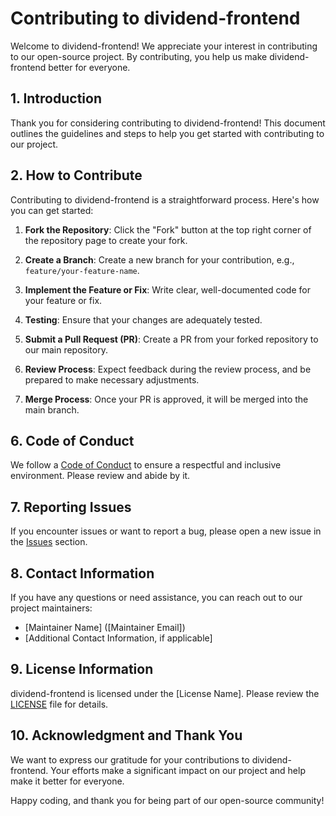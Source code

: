 # Contributing to dividend-frontend

Welcome to dividend-frontend! We appreciate your interest in contributing to our open-source project. By contributing, you help us make dividend-frontend better for everyone.

## 1. Introduction

Thank you for considering contributing to dividend-frontend! This document outlines the guidelines and steps to help you get started with contributing to our project.

## 2. How to Contribute

Contributing to dividend-frontend is a straightforward process. Here's how you can get started:

1. **Fork the Repository**: Click the "Fork" button at the top right corner of the repository page to create your fork.

2. **Create a Branch**: Create a new branch for your contribution, e.g., `feature/your-feature-name`.

3. **Implement the Feature or Fix**: Write clear, well-documented code for your feature or fix.

4. **Testing**: Ensure that your changes are adequately tested.

5. **Submit a Pull Request (PR)**: Create a PR from your forked repository to our main repository.

6. **Review Process**: Expect feedback during the review process, and be prepared to make necessary adjustments.

7. **Merge Process**: Once your PR is approved, it will be merged into the main branch.

## 6. Code of Conduct

We follow a [Code of Conduct](CODE_OF_CONDUCT.md) to ensure a respectful and inclusive environment. Please review and abide by it.

## 7. Reporting Issues

If you encounter issues or want to report a bug, please open a new issue in the [Issues](../../issues) section.

## 8. Contact Information

If you have any questions or need assistance, you can reach out to our project maintainers:

- [Maintainer Name] ([Maintainer Email])
- [Additional Contact Information, if applicable]

## 9. License Information

dividend-frontend is licensed under the [License Name]. Please review the [LICENSE](LICENSE) file for details.

## 10. Acknowledgment and Thank You

We want to express our gratitude for your contributions to dividend-frontend. Your efforts make a significant impact on our project and help make it better for everyone.

Happy coding, and thank you for being part of our open-source community!
